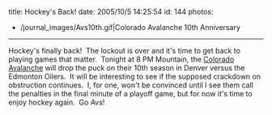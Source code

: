 title: Hockey's Back!
date: 2005/10/5 14:25:54
id: 144
photos:
- /journal_images/Avs10th.gif|Colorado Avalanche 10th Anniversary
---
Hockey's finally back!  The lockout is over and it's time to get back to playing games that matter.  Tonight at 8 PM Mountain, the [Colorado Avalanche](http://www.coloradoavalanche.com) will drop the puck on their 10th season in Denver versus the Edmonton Oilers.  It will be interesting to see if the supposed crackdown on obstruction continues.  I, for one, won't be convinced until I see them call the penalties in the final minute of a playoff game, but for now it's time to enjoy hockey again.  Go Avs!
